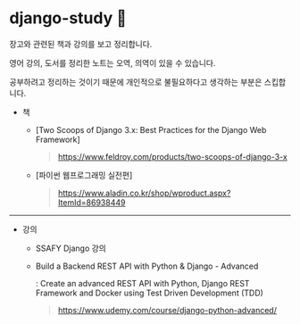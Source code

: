 # django-study 📖
장고와 관련된 책과 강의를 보고 정리합니다. 

영어 강의, 도서를 정리한 노트는 오역, 의역이 있을 수 있습니다.

공부하려고 정리하는 것이기 때문에 개인적으로 불필요하다고 생각하는 부분은 스킵합니다.



- 책 

  - [Two Scoops of Django 3.x: Best Practices for the Django Web Framework]

    > https://www.feldroy.com/products/two-scoops-of-django-3-x

  - [파이썬 웹프로그래밍 실전편]

    > https://www.aladin.co.kr/shop/wproduct.aspx?ItemId=86938449

---



- 강의

  - SSAFY Django 강의

  - Build a Backend REST API with Python & Django - Advanced 

    : Create an advanced REST API with Python, Django REST Framework and Docker using Test Driven Development (TDD)

    > https://www.udemy.com/course/django-python-advanced/

